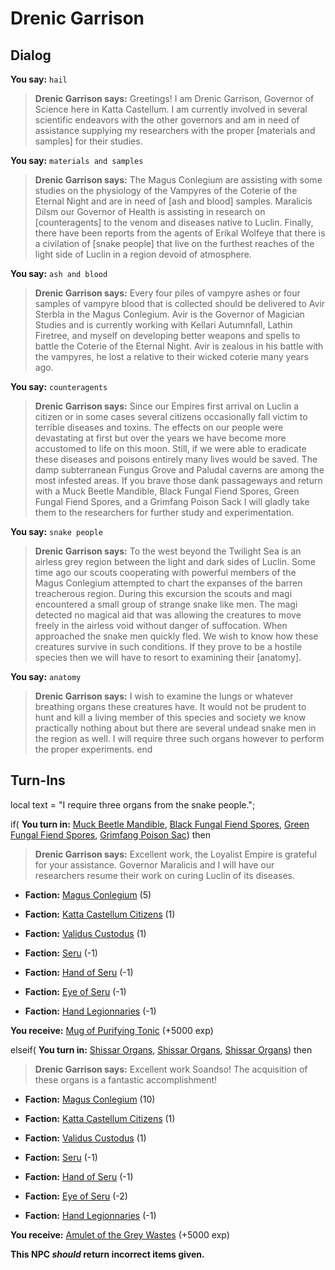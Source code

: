 # Drenic Garrison
## Dialog

**You say:** `hail`



>**Drenic Garrison says:** Greetings! I am Drenic Garrison, Governor of Science here in Katta Castellum. I am currently involved in several scientific endeavors with the other governors and am in need of assistance supplying my researchers with the proper [materials and samples] for their studies.

**You say:** `materials and samples`



>**Drenic Garrison says:** The Magus Conlegium are assisting with some studies on the physiology of the Vampyres of the Coterie of the Eternal Night and are in need of [ash and blood] samples. Maralicis Dilsm our Governor of Health is assisting in research on [counteragents] to the venom and diseases native to Luclin. Finally, there have been reports from the agents of Erikal Wolfeye that there is a civilation of [snake people] that live on the furthest reaches of the light side of Luclin in a region devoid of atmosphere.

**You say:** `ash and blood`






>**Drenic Garrison says:** Every four piles of vampyre ashes or four samples of vampyre blood that is collected should be delivered to Avir Sterbla in the Magus Conlegium. Avir is the Governor of Magician Studies and is currently working with Kellari Autumnfall, Lathin Firetree, and myself on developing better weapons and spells to battle the Coterie of the Eternal Night. Avir is zealous in his battle with the vampyres, he lost a relative to their wicked coterie many years ago.

**You say:** `counteragents`






>**Drenic Garrison says:** Since our Empires first arrival on Luclin a citizen or in some cases several citizens occasionally fall victim to terrible diseases and toxins. The effects on our people were devastating at first but over the years we have become more accustomed to life on this moon. Still, if we were able to eradicate these diseases and poisons entirely many lives would be saved. The damp subterranean Fungus Grove and Paludal caverns are among the most infested areas. If you brave those dank passageways and return with a Muck Beetle Mandible, Black Fungal Fiend Spores, Green Fungal Fiend Spores, and a Grimfang Poison Sack I will gladly take them to the researchers for further study and experimentation.

**You say:** `snake people`






>**Drenic Garrison says:** To the west beyond the Twilight Sea is an airless grey region between the light and dark sides of Luclin. Some time ago our scouts cooperating with powerful members of the Magus Conlegium attempted to chart the expanses of the barren treacherous region. During this excursion the scouts and magi encountered a small group of strange snake like men. The magi detected no magical aid that was allowing the creatures to move freely in the airless void without danger of suffocation. When approached the snake men quickly fled. We wish to know how these creatures survive in such conditions. If they prove to be a hostile species then we will have to resort to examining their [anatomy].

**You say:** `anatomy`






>**Drenic Garrison says:** I wish to examine the lungs or whatever breathing organs these creatures have. It would not be prudent to hunt and kill a living member of this species and society we know practically nothing about but there are several undead snake men in the region as well. I will require three such organs however to perform the proper experiments.
end

## Turn-Ins



local text = "I require three organs from the snake people.";




if( **You turn in:** [Muck Beetle Mandible](/item/10412), [Black Fungal Fiend Spores](/item/10413), [Green Fungal Fiend Spores](/item/10414), [Grimfang Poison Sac](/item/10415)) then





>**Drenic Garrison says:** Excellent work, the Loyalist Empire is grateful for your assistance. Governor Maralicis and I will have our researchers resume their work on curing Luclin of its diseases.


* __Faction:__ [Magus Conlegium](/faction/1504) (5)


* __Faction:__ [Katta Castellum Citizens](/faction/1502) (1)


* __Faction:__ [Validus Custodus](/faction/1503) (1)


* __Faction:__ [Seru](/faction/1483) (-1)


* __Faction:__ [Hand of Seru](/faction/1484) (-1)


* __Faction:__ [Eye of Seru](/faction/1485) (-1)


* __Faction:__ [Hand Legionnaries](/faction/1541) (-1)


 **You receive:**  [Mug of Purifying Tonic](/item/31743) (+5000 exp)



elseif( **You turn in:** [Shissar Organs](/item/10416), [Shissar Organs](/item/10416), [Shissar Organs](/item/10416)) then





>**Drenic Garrison says:** Excellent work Soandso! The acquisition of these organs is a fantastic accomplishment!


* __Faction:__ [Magus Conlegium](/faction/1504) (10)


* __Faction:__ [Katta Castellum Citizens](/faction/1502) (1)


* __Faction:__ [Validus Custodus](/faction/1503) (1)


* __Faction:__ [Seru](/faction/1483) (-1)


* __Faction:__ [Hand of Seru](/faction/1484) (-1)


* __Faction:__ [Eye of Seru](/faction/1485) (-2)


* __Faction:__ [Hand Legionnaries](/faction/1541) (-1)


 **You receive:**  [Amulet of the Grey Wastes](/item/31744) (+5000 exp)

**This NPC *should* return incorrect items given.**
